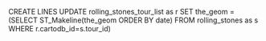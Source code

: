 
CREATE LINES
UPDATE rolling_stones_tour_list as r SET the_geom = (SELECT ST_Makeline(the_geom ORDER BY date) FROM rolling_stones as s WHERE r.cartodb_id=s.tour_id)